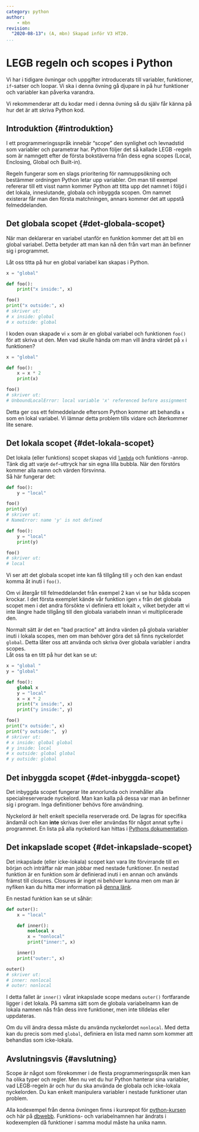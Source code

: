 ```yaml
---
category: python
author:
    - mbn
revision:
  "2020-08-13": (A, mbn) Skapad inför V3 HT20.
...
```

LEGB regeln och scopes i Python
==================================

Vi har i tidigare övningar och uppgifter introducerats till variabler, funktioner, `if`-satser och loopar. Vi ska i denna övning gå djupare in på hur funktioner och variabler kan påverka varandra.

<!--more-->

Vi rekommenderar att du kodar med i denna övning så du själv får känna på hur det är att skriva Python kod.


Introduktion {#introduktion}
--------------------------------------

I ett programmeringsspråk innebär “scope” den synlighet och levnadstid som variabler och parametrar har. Python följer det så kallade LEGB -regeln som är namngett efter de första bokstäverna från dess egna scopes (Local, Enclosing, Global och Built-in).

Regeln fungerar som en slags prioritering för namnuppsökning och bestämmer ordningen Python letar upp variabler. Om man till exempel refererar till ett visst namn kommer Python att titta upp det namnet i följd i det lokala, inneslutande, globala och inbyggda scopen. Om namnet existerar får man den första matchningen, annars kommer det att uppstå felmeddelanden.


Det globala scopet {#det-globala-scopet}
--------------------------------------
När man deklarerar en variabel utanför en funktion kommer det att bli en global variabel. Detta betyder att man kan nå den från vart man än befinner sig i programmet.

Låt oss titta på hur en global variabel kan skapas i Python.

```python
x = "global"

def foo():
    print("x inside:", x)

foo()
print("x outside:", x)
# skriver ut:
# x inside: global
# x outside: global
```

I koden ovan skapade vi `x` som är en global variabel och funktionen `foo()` för att skriva ut den. Men vad skulle hända om man vill ändra värdet på `x` i funktionen?

```python
x = "global"

def foo():
    x = x * 2
    print(x)

foo()
# skriver ut:
# UnboundLocalError: local variable 'x' referenced before assignment
```

Detta ger oss ett felmeddelande eftersom Python kommer att behandla `x` som en lokal variabel. Vi lämnar detta problem tills vidare och återkommer lite senare.


Det lokala scopet {#det-lokala-scopet}
--------------------------------------
Det lokala (eller funktions) scopet skapas vid [`lambda`](https://docs.python.org/3/tutorial/controlflow.html#lambda-expressions) och funktions -anrop. Tänk dig att varje `def`-uttryck har sin egna lilla bubbla. När den förstörs kommer alla namn och värden försvinna.   
Så här fungerar det:

```python
def foo():
    y = "local"

foo()
print(y)
# skriver ut:
# NameError: name 'y' is not defined
```
```python
def foo():
    y = "local"
    print(y)

foo()
# skriver ut:
# local
```

Vi ser att det globala scopet inte kan få tillgång till `y` och den kan endast komma åt inuti i `foo()`.


Om vi återgår till felmeddelandet från exempel 2 kan vi se hur båda scopen krockar. I det första exemplet kände vår funktion igen `x` från det globala scopet men i det andra försökte vi definiera ett lokalt `x`, vilket betyder att vi inte längre hade tillgång till den globala variabeln innan vi multiplicerade den.

Normalt sätt är det en "bad practice" att ändra värden på globala variabler inuti i lokala scopes, men om man behöver göra det så finns nyckelordet `global`. Detta låter oss att använda och skriva över globala variabler i andra scopes.   
Låt oss ta en titt på hur det kan se ut:

```python
x = "global "
y = "global"

def foo():
    global x
    y = "local"
    x = x * 2
    print("x inside:", x)
    print("y inside:", y)

foo()
print("x outside:", x)
print("y outside:",  y)
# skriver ut:
# x inside: global global 
# y inside: local
# x outside: global global
# y outside: global
```

Det inbyggda scopet {#det-inbyggda-scopet}
--------------------------------------
Det inbyggda scopet fungerar lite annorlunda och innehåller alla specialreserverade nyckelord. Man kan kalla på dessa var man än befinner sig i program. Inga definitioner behövs före användning.

Nyckelord är helt enkelt speciella reserverade ord. De lagras för specifika ändamål och kan **inte** skrivas över eller användas för något annat syfte i programmet. En lista på alla nyckelord kan hittas i [Pythons dokumentation](https://docs.python.org/3/reference/lexical_analysis.html#keywords).


Det inkapslade scopet {#det-inkapslade-scopet}
--------------------------------------
Det inkapslade (eller icke-lokala) scopet kan vara lite förvirrande till en början och inträffar när man jobbar med nestade funktioner. En nestad funktion är en funktion som är definierad inuti i en annan och används främst till closures. Closures är inget ni behöver kunna men om man är nyfiken kan du hitta mer information på [denna länk](). 


En nestad funktion kan se ut såhär:

```python
def outer():
    x = "local"

    def inner():
        nonlocal x
        x = "nonlocal"
        print("inner:", x)

    inner()
    print("outer:", x)

outer()
# skriver ut:
# inner: nonlocal
# outer: nonlocal
```

I detta fallet är `inner()` vårat inkapslade scope medans `outer()` fortfarande ligger i det lokala. På samma sätt som de globala variabelnamn kan de lokala namnen nås från dess inre funktioner, men inte tilldelas eller uppdateras.


Om du vill ändra dessa måste du använda nyckelordet `nonlocal`. Med detta kan du precis som med `global`, definiera en lista med namn som kommer att behandlas som icke-lokala. 





Avslutningsvis {#avslutning}
--------------------------------------
Scope är något som förekommer i de flesta programmeringsspråk men kan ha olika typer och regler. Men nu vet du hur Python hanterar sina variabler, vad LEGB-regeln är och hur du ska använda de globala och icke-lokala nyckelorden. Du kan enkelt manipulera variabler i nestade funktioner utan problem.

Alla kodexempel från denna övningen finns i kursrepot för [python-kursen](https://github.com/dbwebb-se/python/tree/master/example/scope) och här på [dbwebb](https://dbwebb.se/repo/python/example/scope). Funktions- och variabelnamnen har ändrats i kodexemplen då funktioner i samma modul måste ha unika namn.
